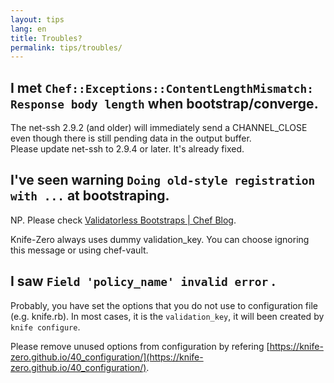 ```yaml
---
layout: tips
lang: en
title: Troubles?
permalink: tips/troubles/
---
```


## I met `Chef::Exceptions::ContentLengthMismatch: Response body length` when bootstrap/converge.

The net-ssh 2.9.2 (and older) will immediately send a CHANNEL_CLOSE even though there is still pending data in the output buffer.  
Please update net-ssh to 2.9.4 or later. It's already fixed.

## I've seen warning `Doing old-style registration with ...` at bootstraping.

NP. Please check [Validatorless Bootstraps | Chef Blog](https://www.chef.io/blog/2015/04/16/validatorless-bootstraps/).

Knife-Zero always uses dummy validation_key. You can choose ignoring this message or using chef-vault.


## I saw `Field 'policy_name' invalid error` .

Probably, you have set the options that you do not use to configuration file (e.g. knife.rb). In most cases, it is the `validation_key`, it will been created by` knife configure`.

Please remove unused options from configuration by refering [https://knife-zero.github.io/40_configuration/](https://knife-zero.github.io/40_configuration/).

